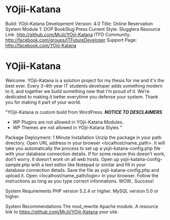 # YOjii-Katana

Build:			YOjii-Katana Development
Version:		4.0
Title: 			Online Reservation System
Module 1:		DOP BookSlug Press
Current Style:	Slugglera
Resource Link:	http://github.com/MrJii/YOjii-Katana
ITFD Community:	http://facebook.com/groups/ITFutureDeveloper
Support Page:	http://facebook.com/YOjii-Katana

# YOjii-Katana

Welcome. YOjii-Katana is a solution project for my thesis for me and it's the best ever.
Every 3-4th year IT students developer adds something modern to it, 
and together we build something new that I’m proud of it.
We’re dedicated to making it better everytime you defense your system.
Thank you for making it part of your world.

"YOjii-Katana is custom build from WordPress.
***NOTICE TO DESCLAIMERS***
-	 WP Plugins are not allowed in YOjii-Katana Modules.
-	WP Themes are not allowed in YOjii-Katana Styles "

Package Deployment: 1 Minute Installation
Unzip the package in your path directory.
Open URL address in your browser <localhost/name_path>. It will take you automatically the process to set up a yojii-katana-config.php file with your database connection details.
If for some reason this doesn’t work, don’t worry. It doesn’t work on all web hosts. Open up yojii-katana-config-sample.php with a text editor like Notepad or similar and fill in your database connection details.
Save the file as yojii-katana-config.php and upload it.
Open <localhost/name_path/login> in your browser.
Follow the instructions as long as you type correct informations.
WOW.. Success!

System Requirements
PHP version 5.2.4 or higher.
MySQL version 5.0 or higher.

System Recommendations
The mod_rewrite Apache module.
A resource link to https://github.com/MrJii/YOjii-Katana your site.